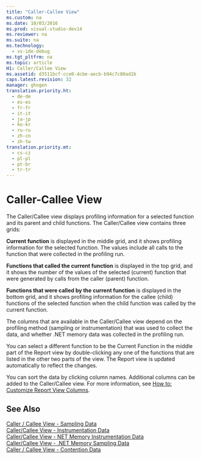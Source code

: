 ```yaml
---
title: "Caller-Callee View"
ms.custom: na
ms.date: 10/03/2016
ms.prod: visual-studio-dev14
ms.reviewer: na
ms.suite: na
ms.technology: 
  - vs-ide-debug
ms.tgt_pltfrm: na
ms.topic: article
H1: Caller/Callee View
ms.assetid: d3511bcf-cce0-4cbe-aecb-b94c7c80ad1b
caps.latest.revision: 32
manager: ghogen
translation.priority.ht: 
  - de-de
  - es-es
  - fr-fr
  - it-it
  - ja-jp
  - ko-kr
  - ru-ru
  - zh-cn
  - zh-tw
translation.priority.mt: 
  - cs-cz
  - pl-pl
  - pt-br
  - tr-tr
---
```

# Caller-Callee View
The Caller/Callee view displays profiling information for a selected function and its parent and child functions. The Caller/Callee view contains three grids:  
  
 **Current function** is displayed in the middle grid, and it shows profiling information for the selected function. The values include all calls to the function that were collected in the profiling run.  
  
 **Functions that called the current function** is displayed in the top grid, and it shows the number of the values of the selected (current) function that were generated by calls from the caller (parent) function.  
  
 **Functions that were called by the current function** is displayed in the bottom grid, and it shows profiling information for the callee (child) functions of the selected function when the child function was called by the current function.  
  
 The columns that are available in the Caller/Callee view depend on the profiling method (sampling or instrumentation) that was used to collect the data, and whether .NET memory data was collected in the profiling run.  
  
 You can select a different function to be the Current Function in the middle part of the Report view by double-clicking any one of the functions that are listed in the other two parts of the view. The Report view is updated automatically to reflect the changes.  
  
 You can sort the data by clicking column names. Additional columns can be added to the Caller/Callee view. For more information, see [How to: Customize Report View Columns](../VS_IDE/How-to--Customize-Report-View-Columns.md).  
  
## See Also  
 [Caller / Callee View - Sampling Data](../VS_IDE/Caller---Callee-View---Sampling-Data.md)   
 [Caller/Callee View - Instrumentation Data](../VS_IDE/Caller-Callee-View---Instrumentation-Data.md)   
 [Caller/Callee View - NET Memory Instrumentation Data](../VS_IDE/Caller-Callee-View---NET-Memory-Instrumentation-Data.md)   
 [Caller/Callee View - .NET Memory Sampling Data](../VS_IDE/Caller-Callee-View---.NET-Memory-Sampling-Data.md)   
 [Caller / Callee View -  Contention Data](../VS_IDE/Caller---Callee-View----Contention-Data.md)